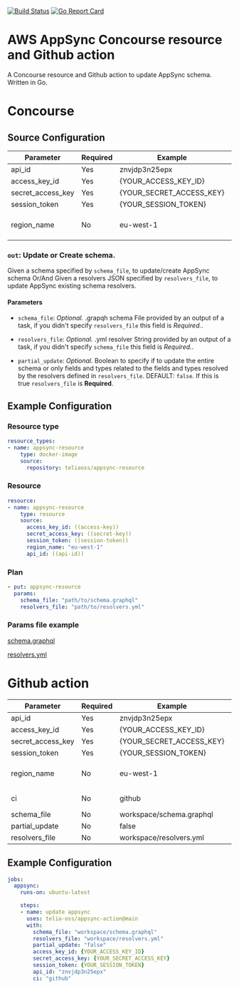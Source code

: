 [![Build Status](https://travis-ci.org/telia-oss/appsync-resource.svg?branch=master)](https://travis-ci.org/telia-oss/appsync-resource)
[![Go Report Card](https://goreportcard.com/badge/github.com/telia-oss/appsync-resource)](https://goreportcard.com/report/github.com/telia-oss/appsync-resource)

# AWS AppSync Concourse resource and Github action

A Concourse resource and Github action to update AppSync schema. Written in Go.

# Concourse 

## Source Configuration

| Parameter          | Required      | Example                  | Description
| ------------------ | ------------- | -------------            | ------------------------------ |
| api_id             | Yes           | znvjdp3n25epx            |                                |
| access_key_id      | Yes           | {YOUR_ACCESS_KEY_ID}     |                                |
| secret_access_key  | Yes           | {YOUR_SECRET_ACCESS_KEY} |                                |
| session_token      | Yes           | {YOUR_SESSION_TOKEN}     |                                |
| region_name        | No            | eu-west-1                | AWS region DEFAULT: eu-west-1  |

### `out`: Update or Create schema.

Given a schema specified by `schema_file`, to update/create AppSync  schema Or/And Given a resolvers JSON specified by `resolvers_file`, to update AppSync existing schema resolvers.

#### Parameters

* `schema_file`: *Optional.* .grapqh schema File provided by an output of a task, if you didn't specify `resolvers_file` this field is *Required.*.

* `resolvers_file`: *Optional.* .yml resolver String provided by an output of a task, if you didn't specify `schema_file` this field is *Required.*.

* `partial_update`: *Optional.* Boolean to specify if to update the entire schema or only fields and types related to the fields and types resolved by the resolvers defined in `resolvers_file`. DEFAULT: `false`. If this is true `resolvers_file` is **Required**.

## Example Configuration

### Resource type

``` yaml
resource_types:
- name: appsync-resource
    type: docker-image
    source:
      repository: teliaoss/appsync-resource
```

### Resource

``` yaml
resource:
- name: appsync-resource
    type: resource
    source:
      access_key_id: ((access-key))
      secret_access_key: ((secret-key))
      session_token: ((session-token))
      region_name: "eu-west-1"
      api_id: ((api-id))
```

### Plan

``` yaml
- put: appsync-resource
  params: 
    schema_file: "path/to/schema.graphql"
    resolvers_file: "path/to/resolvers.yml"
```

### Params file example

[schema.graphql](https://github.com/telia-oss/appsync-resource/blob/master/schema.graphql)

[resolvers.yml](https://github.com/telia-oss/appsync-resource/blob/master/resolvers.yml)


# Github action

| Parameter          | Required      | Example                  | Description
| ------------------ | ------------- | -------------            | ------------------------------ |
| api_id             | Yes           | znvjdp3n25epx            |                                |
| access_key_id      | Yes           | {YOUR_ACCESS_KEY_ID}     |                                |
| secret_access_key  | Yes           | {YOUR_SECRET_ACCESS_KEY} |                                |
| session_token      | Yes           | {YOUR_SESSION_TOKEN}     |                                |
| region_name        | No            | eu-west-1                | AWS region DEFAULT: eu-west-1  |
| ci                 | No            | github                   | DEFAULT: github                |
| schema_file        | No            | workspace/schema.graphql |                                |
| partial_update     | No            | false                    |                                |
| resolvers_file     | No            | workspace/resolvers.yml  |                                |

## Example Configuration

``` yaml
jobs:
  appsync:
    runs-on: ubuntu-latest

    steps:
    - name: update appsync
      uses: telia-oss/appsync-action@main
      with:
        schema_file: "workspace/schema.graphql"
        resolvers_file: "workspace/resolvers.yml"
        partial_update: "false"
        access_key_id: {YOUR_ACCESS_KEY_ID}  
        secret_access_key: {YOUR_SECRET_ACCESS_KEY} 
        session_token: {YOUR_SESSION_TOKEN}  
        api_id: "znvjdp3n25epx"
        ci: "github"
```